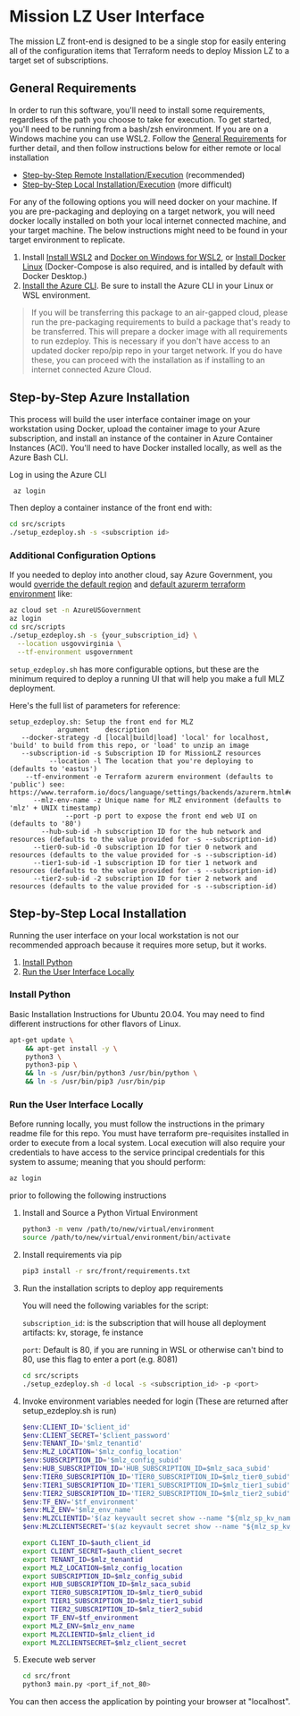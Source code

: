 # Mission LZ User Interface

The mission LZ front-end is designed to be a single stop for easily entering all of the configuration items that Terraform needs to deploy Mission LZ to a target set of subscriptions.

## General Requirements

In order to run this software, you'll need to install some requirements, regardless of the path you choose to take for execution. To get started, you'll need to be running from a bash/zsh environment. If you are on a Windows machine you can use WSL2. Follow the [General Requirements](getting-started.md) for further detail, and then follow instructions below for either remote or local installation

- [Step-by-Step Remote Installation/Execution](#Step-by-Step-Azure-Installation) (recommended)
- [Step-by-Step Local Installation/Execution](#Step-by-Step-Local-Installation) (more difficult)

For any of the following options you will need docker on your machine. If you are pre-packaging and deploying on a target network, you will need docker locally installed on both your local internet connected machine, and your target machine.  The below instructions might need to be found in your target environment to replicate.

1. Install [Install WSL2](https://docs.microsoft.com/en-us/windows/wsl/install-win10) and [Docker on Windows for WSL2](https://docs.microsoft.com/en-us/windows/wsl/tutorials/wsl-containers), or [Install Docker Linux](https://docs.docker.com/engine/install/ubuntu) (Docker-Compose is also required, and is intalled by default with Docker Desktop.)
1. [Install the Azure CLI](https://docs.microsoft.com/en-us/cli/azure/install-azure-cli). Be sure to install the Azure CLI in your Linux or WSL environment.

> If you will be transferring this package to an air-gapped cloud, please run the pre-packaging requirements to build a package that's ready to be transferred. This will prepare a docker image with all requirements to run ezdeploy. This is necessary if you don't have access to an updated docker repo/pip repo in your target network.  If you do have these, you can proceed with the installation as if installing to an internet connected Azure Cloud.

## Step-by-Step Azure Installation

This process will build the user interface container image on your workstation using Docker, upload the container image to your Azure subscription, and install an instance of the container in Azure Container Instances (ACI). You'll need to have Docker installed locally, as well as the Azure Bash CLI.

Log in using the Azure CLI

```BASH
 az login
```

Then deploy a container instance of the front end with:

```BASH
cd src/scripts
./setup_ezdeploy.sh -s <subscription id>
```

### Additional Configuration Options

If you needed to deploy into another cloud, say Azure Government, you would [override the default region](https://azure.microsoft.com/en-us/global-infrastructure/geographies/#overview) and [default azurerm terraform environment](https://www.terraform.io/docs/language/settings/backends/azurerm.html#environment) like:

```bash
az cloud set -n AzureUSGovernment
az login
cd src/scripts
./setup_ezdeploy.sh -s {your_subscription_id} \
  --location usgovvirginia \
  --tf-environment usgovernment
```

`setup_ezdeploy.sh` has more configurable options, but these are the minimum required to deploy a running UI that will help you make a full MLZ deployment.

Here's the full list of parameters for reference:

```plaintext
setup_ezdeploy.sh: Setup the front end for MLZ
            argument    description
   --docker-strategy -d [local|build|load] 'local' for localhost, 'build' to build from this repo, or 'load' to unzip an image
   --subscription-id -s Subscription ID for MissionLZ resources
          --location -l The location that you're deploying to (defaults to 'eastus')
    --tf-environment -e Terraform azurerm environment (defaults to 'public') see: https://www.terraform.io/docs/language/settings/backends/azurerm.html#environment
      --mlz-env-name -z Unique name for MLZ environment (defaults to 'mlz' + UNIX timestamp)
              --port -p port to expose the front end web UI on (defaults to '80')
        --hub-sub-id -h subscription ID for the hub network and resources (defaults to the value provided for -s --subscription-id)
      --tier0-sub-id -0 subscription ID for tier 0 network and resources (defaults to the value provided for -s --subscription-id)
      --tier1-sub-id -1 subscription ID for tier 1 network and resources (defaults to the value provided for -s --subscription-id)
      --tier2-sub-id -2 subscription ID for tier 2 network and resources (defaults to the value provided for -s --subscription-id)
```

## Step-by-Step Local Installation

Running the user interface on your local workstation is not our recommended approach because it requires more setup, but it works.

1. [Install Python](#Install-Python)
1. [Run the User Interface Locally](#Run-the-User-Interface-Locally)

### Install Python

Basic Installation Instructions for Ubuntu 20.04.   You may need to find different instructions for other flavors of Linux.

```BASH
apt-get update \
    && apt-get install -y \
    python3 \
    python3-pip \
    && ln -s /usr/bin/python3 /usr/bin/python \
    && ln -s /usr/bin/pip3 /usr/bin/pip
```

### Run the User Interface Locally

Before running locally, you must follow the instructions in the primary readme file for this repo.  You must have terraform pre-requisites installed in order to execute from a local system. Local execution will also require your credentials to have access to the service principal credentials for this system to assume; meaning that you should perform:

```bash
az login
```

prior to following the following instructions

1. Install and Source a Python Virtual Environment

    ```bash
    python3 -m venv /path/to/new/virtual/environment
    source /path/to/new/virtual/environment/bin/activate
    ```

1. Install requirements via pip

    ```bash
    pip3 install -r src/front/requirements.txt
    ```

1. Run the installation scripts to deploy app requirements

    You will need the following variables for the script:

    `subscription_id`: is the subscription that will house all deployment artifacts: kv, storage, fe instance

    `port`:  Default is 80, if you are running in WSL or otherwise can't bind to 80, use this flag to enter a port (e.g. 8081)

    ```bash
    cd src/scripts
    ./setup_ezdeploy.sh -d local -s <subscription_id> -p <port>
    ```

1. Invoke environment variables needed for login (These are returned after setup_ezdeploy.sh is run)

    ```powershell
    $env:CLIENT_ID='$client_id'
    $env:CLIENT_SECRET='$client_password'
    $env:TENANT_ID='$mlz_tenantid'
    $env:MLZ_LOCATION='$mlz_config_location'
    $env:SUBSCRIPTION_ID='$mlz_config_subid'
    $env:HUB_SUBSCRIPTION_ID='HUB_SUBSCRIPTION_ID=$mlz_saca_subid'
    $env:TIER0_SUBSCRIPTION_ID='TIER0_SUBSCRIPTION_ID=$mlz_tier0_subid'
    $env:TIER1_SUBSCRIPTION_ID='TIER1_SUBSCRIPTION_ID=$mlz_tier1_subid'
    $env:TIER2_SUBSCRIPTION_ID='TIER2_SUBSCRIPTION_ID=$mlz_tier2_subid'
    $env:TF_ENV='$tf_environment'
    $env:MLZ_ENV='$mlz_env_name'
    $env:MLZCLIENTID='$(az keyvault secret show --name "${mlz_sp_kv_name}" --vault-name "${mlz_kv_name}" --query value --output tsv)'
    $env:MLZCLIENTSECRET='$(az keyvault secret show --name "${mlz_sp_kv_password}" --vault-name "${mlz_kv_name}" --query value --output tsv)'
    ```

    ```bash
    export CLIENT_ID=$auth_client_id
    export CLIENT_SECRET=$auth_client_secret
    export TENANT_ID=$mlz_tenantid
    export MLZ_LOCATION=$mlz_config_location
    export SUBSCRIPTION_ID=$mlz_config_subid
    export HUB_SUBSCRIPTION_ID=$mlz_saca_subid
    export TIER0_SUBSCRIPTION_ID=$mlz_tier0_subid
    export TIER1_SUBSCRIPTION_ID=$mlz_tier1_subid
    export TIER2_SUBSCRIPTION_ID=$mlz_tier2_subid
    export TF_ENV=$tf_environment
    export MLZ_ENV=$mlz_env_name
    export MLZCLIENTID=$mlz_client_id
    export MLZCLIENTSECRET=$mlz_client_secret
    ```

1. Execute web server

    ```bash
    cd src/front
    python3 main.py <port_if_not_80>
    ```

You can then access the application by pointing your browser at "localhost".
